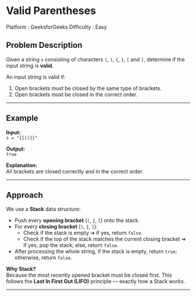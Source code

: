 # Valid Parentheses

Platform : GeeksforGeeks
Difficulty : Easy

## Problem Description
Given a string `s` consisting of characters `(`, `)`, `{`, `}`, `[` and `]`, 
determine if the input string is **valid**.

An input string is valid if:
1. Open brackets must be closed by the same type of brackets.
2. Open brackets must be closed in the correct order.

---

## Example

**Input:**  
`s = "{[()]}"`  

**Output:**  
`true`

**Explanation:**  
All brackets are closed correctly and in the correct order.

---

## Approach

We use a **Stack** data structure:

- Push every **opening bracket** (`(`, `{`, `[`) onto the stack.
- For every **closing bracket** (`)`, `}`, `]`):
  - Check if the stack is empty ➔ if yes, return `false`.
  - Check if the top of the stack matches the current closing bracket ➔ if yes, pop the stack; else, return `false`.
- After processing the whole string, if the stack is empty, return `true`; otherwise, return `false`.

**Why Stack?**  
Because the most recently opened bracket must be closed first. This follows the **Last In First Out (LIFO)** principle — exactly how a Stack works.

---

